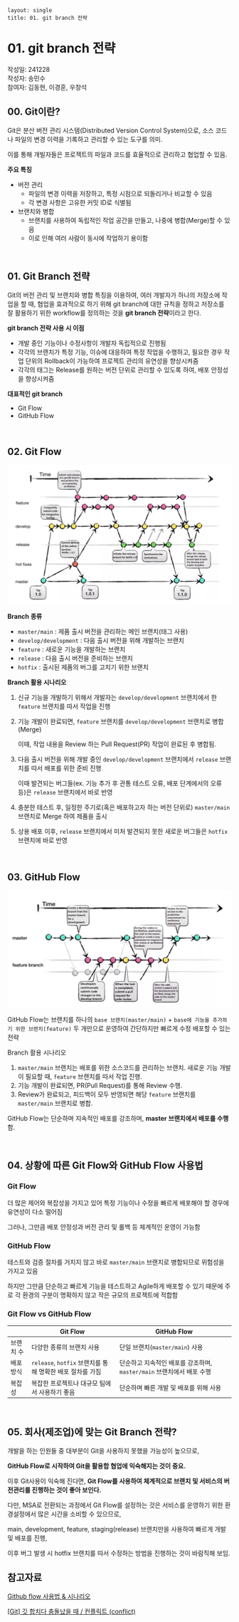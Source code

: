 ```
layout: single
title: 01. git branch 전략
```
# 01. git branch 전략

작성일: 241228  
작성자: 송민수  
참여자: 김동현, 이경훈, 우창석

## 00. Git이란?

Git은 분산 버전 관리 시스템(Distributed Version Control System)으로, 소스 코드나 파일의 변경 이력을 기록하고 관리할 수 있는 도구를 의미.

이를 통해 개빌자들은 프로젝트의 파일과 코드를 효율적으로 관리하고 협업할 수 있음.

**주요 특징**

- 버전 관리
  - 파일의 변경 이력을 저장하고, 특정 시점으로 되돌리거나 비교할 수 있음
  - 각 변경 사항은 고유한 커밋 ID로 식별됨
- 브랜치와 병합
  - 브랜치를 사용하여 독립적인 작업 공간을 만들고, 나중에 병합(Merge)할 수 있음
  - 이로 인해 여러 사람이 동시에 작업하기 용이함

<br/>

## 01. Git Branch 전략

Git의 버전 관리 및 브랜치와 병합 특징을 이용하여, 여러 개발자가 하나의 저장소에 작업을 할 때, 협업을 효과적으로 하기 위해 git branch에 대한 규칙을 정하고 저장소를 잘 활용하기 위한 workflow를 정의하는 것을 **git branch 전략**이라고 한다.

**git branch 전략 사용 시 이점**

- 개발 중인 기능이나 수정사항이 개발자 독립적으로 진행됨
- 각각의 브랜치가 특정 기능, 이슈에 대응하여 특정 작업을 수행하고, 필요한 경우 작업 단위의 Rollback이 가능하여 프로젝트 관리의 유연성을 향상시켜줌
- 각각의 태그는 Release를 원하는 버전 단위로 관리할 수 있도록 하여, 배포 안정성을 향상시켜줌

**대표적인 git branch**

- Git Flow
- GitHub Flow

<br/>

## 02. Git Flow


![image.png](../_images/01%20git%20branch%20전략/image.png)

**Branch 종류**

- `master/main` : 제품 출시 버전을 관리하는 메인 브랜치(태그 사용)
- `develop/development` : 다음 출시 버전을 위해 개발하는 브랜치
- `feature` : 새로운 기능을 개발하는 브랜치
- `release` : 다음 출시 버전을 준비하는 브랜치
- `hotfix` : 출시된 제품의 버그를 고치기 위한 브랜치

**Branch 활용 시나리오**

1. 신규 기능을 개발하기 위해서 개발자는 `develop/development` 브랜치에서 한 `feature` 브랜치를 따서 작업을 진행
2. 기능 개발이 완료되면, `feature` 브랜치를 `develop/development` 브랜치로 병합(Merge)

   이때, 작업 내용을 Review 하는 Pull Request(PR) 작업이 완료된 후 병합됨.

3. 다음 출시 버전을 위해 개발 중인 `develop/development` 브랜치에서 `release` 브랜치를 따서 배포를 위한 준비 진행

   이때 발견되는 버그들(ex. 기능 추가 후 관통 테스트 오류, 배포 단계에서의 오류 등)은 `release` 브랜치에서 바로 반영

4. 충분한 테스트 후, 일정한 주기로(혹은 배포하고자 하는 버전 단위로) `master/main` 브랜치로 Merge 하여 제품을 출시
5. 상용 배포 이후, `release` 브랜치에서 미처 발견되지 못한 새로운 버그들은 `hotfix` 브랜치에 바로 반영

<br/>

## 03. GitHub Flow


![image.png](../_images/01%20git%20branch%20전략/image%201.png)

GitHub Flow는 브랜치를 하나의 `base 브랜치(master/main)` + `base에 기능을 추가하기 위한 브랜치(feature)` 두 개만으로 운영하여 간단하지만 빠르게 수정 배포할 수 있는 전략

Branch 활용 시나리오

1. `master/main` 브랜치는 배포를 위한 소스코드를 관리하는 브랜치. 새로운 기능 개발이 필요할 때, `feature` 브랜치를 따서 작업 진행.
2. 기능 개발이 완료되면, PR(Pull Request)를 통해 Review 수행.
3. Review가 완료되고, 피드백이 모두 반영되면 해당 `feature` 브랜치를 `master/main` 브랜치로 병합.

GitHub Flow는 단순하며 지속적인 배포를 강조하며, **master 브랜치에서 배포를 수행**함.

<br/>

## 04. 상황에 따른 Git Flow와 GitHub Flow 사용법


### Git Flow

더 많은 제어와 복잡성을 가지고 있어 특정 기능이나 수정을 빠르게 배포해야 할 경우에 유연성이 다소 떨어짐

그러나, 그만큼 배포 안정성과 버전 관리 및 롤백 등 체계적인 운영이 가능함

### GitHub Flow

테스트와 검증 절차를 거치지 않고 바로 `master/main` 브랜치로 병합되므로 위험성을 가지고 있음

하지만 그만큼 단순하고 빠르게 기능을 테스트하고 Agile하게 배포할 수 있기 때문에 주로 각 환경의 구분이 명확하지 않고 작은 규모의 프로젝트에 적합함

### Git Flow vs GitHub Flow

|           | Git Flow                                                  | GitHub Flow                                                           |
| --------- | --------------------------------------------------------- | --------------------------------------------------------------------- |
| 브랜치 수 | 다양한 종류의 브랜치 사용                                 | 단일 브랜치(`master/main`) 사용                                       |
| 배포 방식 | `release`, `hotfix` 브랜치를 통해 명확한 배포 절차를 가짐 | 단순하고 지속적인 배포를 강조하며, `master/main` 브랜치에서 배포 수행 |
| 복잡성    | 복잡한 프로젝트나 대규모 팀에서 사용하기 좋음             | 단순하며 빠른 개발 및 배포를 위해 사용                                |

<br/>

## 05. 회사(제조업)에 맞는 Git Branch 전략?

개발을 하는 인원들 중 대부분이 Git을 사용하지 못했을 가능성이 높으므로,

**GitHub Flow로 시작하여 Git을 활용합 협업에 익숙해지는 것이 중요.**

이후 Git사용이 익숙해 진다면, **Git Flow를 사용하여 체계적으로 브랜치 및 서비스의 버전관리를 진행하는 것이 좋아 보인다.**

다만, MSA로 전환되는 과정에서 Git Flow를 설정하는 것은 서비스를 운영하기 위한 환경설정에서 많은 시간을 소비할 수 있으므로,

main, development, feature, staging(release) 브랜치만을 사용하여 빠르게 개발 및 배포를 진행,

이후 버그 발생 시 hotfix 브랜치를 따서 수정하는 방법을 진행하는 것이 바람직해 보임.

## 참고자료

[Github flow 사용법 & 시나리오](https://velog.io/@taeate/Github-flow-%EC%82%AC%EC%9A%A9%EB%B2%95-%EC%8B%9C%EB%82%98%EB%A6%AC%EC%98%A4)

[[Git] 깃 합치다 충돌났을 때 / 컨플릭트 (conflict)](https://devyihyun.tistory.com/39)
